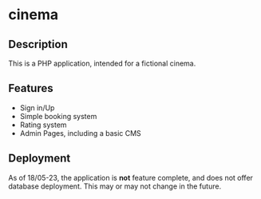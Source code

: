 # cinema

## Description
This is a PHP application, intended for a fictional cinema.

## Features
* Sign in/Up
* Simple booking system
* Rating system
* Admin Pages, including a basic CMS

## Deployment

As of 18/05-23, the application is **not** feature complete, and does not offer database deployment. This may or may not change in the future.
